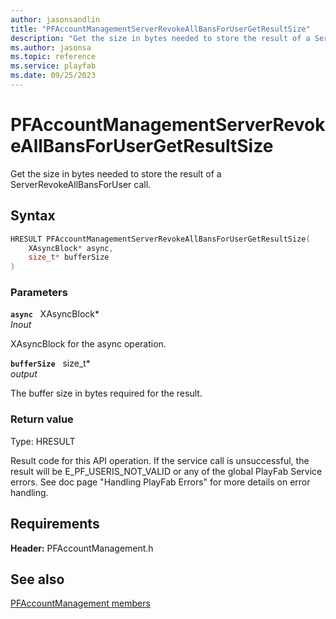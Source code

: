 ```yaml
---
author: jasonsandlin
title: "PFAccountManagementServerRevokeAllBansForUserGetResultSize"
description: "Get the size in bytes needed to store the result of a ServerRevokeAllBansForUser call."
ms.author: jasonsa
ms.topic: reference
ms.service: playfab
ms.date: 09/25/2023
---
```


# PFAccountManagementServerRevokeAllBansForUserGetResultSize  

Get the size in bytes needed to store the result of a ServerRevokeAllBansForUser call.  

## Syntax  
  
```cpp
HRESULT PFAccountManagementServerRevokeAllBansForUserGetResultSize(  
    XAsyncBlock* async,  
    size_t* bufferSize  
)  
```  
  
### Parameters  
  
**`async`** &nbsp; XAsyncBlock*  
*_Inout_*  
  
XAsyncBlock for the async operation.  
  
**`bufferSize`** &nbsp; size_t*  
*output*  
  
The buffer size in bytes required for the result.  
  
  
### Return value
Type: HRESULT
  
Result code for this API operation. If the service call is unsuccessful, the result will be E_PF_USERIS_NOT_VALID or any of the global PlayFab Service errors. See doc page "Handling PlayFab Errors" for more details on error handling.
  
  
## Requirements  
  
**Header:** PFAccountManagement.h
  
## See also  
[PFAccountManagement members](../pfaccountmanagement_members.md)  

  
  
